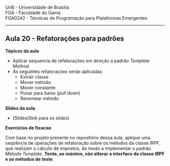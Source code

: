 
UnB - Universidade de Brasilia  
FGA - Faculdade do Gama  
FGA0242 - Técnicas de Programação para Plataformas Emergentes

---

## Aula 20 - Refatorações para padrões

**Tópicos da aula**
- Aplicar sequencia de refatorações em direção a padrão _Template Method_
- As seguintes refatorações serão aplicadas:
  - Extrair classe
  - Mover método
  - Mover constante
  - Puxar para baixo (_pull down_)
  - Renomear método


**Slides da aula**
* [Slides](link para os slides)

**Exercicios de fixacao**

Com base no projeto presente no repositório dessa aula, aplique uma seqüência de
operações de refatoração sobre os métodos da classe IRPF, que realizam o cálculo
de impostos, de modo a implementar o padrão _Método Template_. **Tente, ao
máximo, não alterar a interface da classe IRPF e os métodos de teste**.
